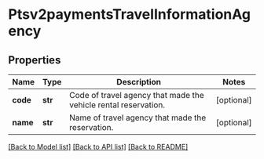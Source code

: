 # Ptsv2paymentsTravelInformationAgency

## Properties
Name | Type | Description | Notes
------------ | ------------- | ------------- | -------------
**code** | **str** | Code of travel agency that made the vehicle rental reservation.  | [optional] 
**name** | **str** | Name of travel agency that made the reservation.  | [optional] 

[[Back to Model list]](../README.md#documentation-for-models) [[Back to API list]](../README.md#documentation-for-api-endpoints) [[Back to README]](../README.md)


